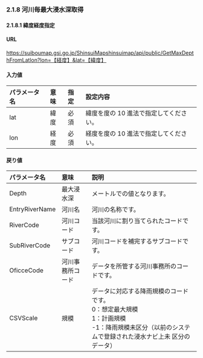 ### 2.1.8 河川毎最大浸水深取得

#### 2.1.8.1 緯度経度指定

#### URL
https://suiboumap.gsi.go.jp/ShinsuiMapshinsuimap/api/public/GetMaxDepthFromLatlon?lon=【経度】&lat=【緯度】

#### 入力値

| パラメータ名 | 意味 | 指定 | 設定内容                         |
| :----------- | :--- | :--- | :------------------------------- |
| lat          | 緯度 | 必須 | 緯度を度の 10 進法で指定してください。 |
| lon          | 経度 | 必須 | 経度を度の 10 進法で指定してください。 |

#### 戻り値

| パラメータ名   | 意味           | 説明                                                                                                                                                                                              |
| :------------- | :------------- | :------------------------------------------------------------------------------------------------------------------------------------------------------------------------------------------------ |
| Depth          | 最大浸水深     | メートルでの値となります。                                                                                                                                                                        |
| EntryRiverName | 河川名         | 河川の名称です。                                                                                                                                                                                  |
| RiverCode      | 河川コード     | 当該河川に割り当てられたコードです。                                                                                                                                                              |
| SubRiverCode   | サブコード     | 河川コードを補完するサブコードです。                                                                                                                                                              |
| OficceCode     | 河川事務所コード | データを所管する河川事務所のコードです。                                                                                                                                                          |
| CSVScale       | 規模           | データに対応する降雨規模のコードです。<br>0：想定最大規模<br>1：計画規模<br>-1：降雨規模未区分（以前のシステムで登録された浸水ナビ上未 区分のデータ）                                                  |
